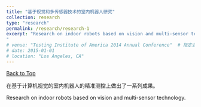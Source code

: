 ```yaml
---
title: "基于视觉和多传感器技术的室内机器人研究"
collection: research   
type: "research"
permalink: /research/research-1
excerpt: "Research on indoor robots based on vision and multi-sensor technology.
"
# venue: "Testing Institute of America 2014 Annual Conference"  # 指定会议的地点
# date: 2015-01-01
# location: "Los Angeles, CA"
---
```

<div id="top"></div>

<a href="#top" class="up-to-top">Back to Top</a>

<p>在基于计算机视觉的室内机器人的精准测控上做出了一系列成果。</p>
Research on indoor robots based on vision and multi-sensor technology.

